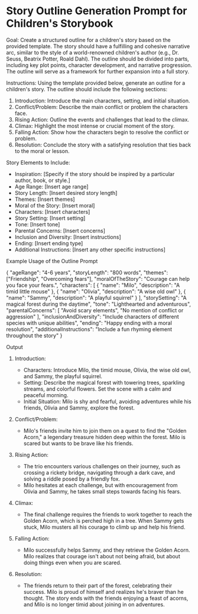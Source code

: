 # Story Outline Generation Prompt for Children's Storybook

Goal:
Create a structured outline for a children's story based on the provided template. The story should have a fulfilling and cohesive narrative arc, similar to the style of a world-renowned children's author (e.g., Dr. Seuss, Beatrix Potter, Roald Dahl). The outline should be divided into parts, including key plot points, character development, and narrative progression. The outline will serve as a framework for further expansion into a full story.

Instructions:
Using the template provided below, generate an outline for a children's story. The outline should include the following sections:

1. Introduction: Introduce the main characters, setting, and initial situation.
2. Conflict/Problem: Describe the main conflict or problem the characters face.
3. Rising Action: Outline the events and challenges that lead to the climax.
4. Climax: Highlight the most intense or crucial moment of the story.
5. Falling Action: Show how the characters begin to resolve the conflict or problem.
6. Resolution: Conclude the story with a satisfying resolution that ties back to the moral or lesson.

Story Elements to Include:

- Inspiration: [Specify if the story should be inspired by a particular author, book, or style.]
- Age Range: [Insert age range]
- Story Length: [Insert desired story length]
- Themes: [Insert themes]
- Moral of the Story: [Insert moral]
- Characters: [Insert characters]
- Story Setting: [Insert setting]
- Tone: [Insert tone]
- Parental Concerns: [Insert concerns]
- Inclusion and Diversity: [Insert instructions]
- Ending: [Insert ending type]
- Additional Instructions: [Insert any other specific instructions]

Example Usage of the Outline Prompt

{
  "ageRange": "4-6 years",
  "storyLength": "800 words",
  "themes": ["Friendship", "Overcoming fears"],
  "moralOfTheStory": "Courage can help you face your fears.",
  "characters": [
    {
      "name": "Milo",
      "description": "A timid little mouse"
    },
    {
      "name": "Olivia",
      "description": "A wise old owl"
    },
    {
      "name": "Sammy",
      "description": "A playful squirrel"
    }
  ],
  "storySetting": "A magical forest during the daytime",
  "tone": "Lighthearted and adventurous",
  "parentalConcerns": [
    "Avoid scary elements",
    "No mention of conflict or aggression"
  ],
  "inclusionAndDiversity": "Include characters of different species with unique abilities",
  "ending": "Happy ending with a moral resolution",
  "additionalInstructions": "Include a fun rhyming element throughout the story"
}

Output

1. Introduction:
   - Characters: Introduce Milo, the timid mouse, Olivia, the wise old owl, and Sammy, the playful squirrel.
   - Setting: Describe the magical forest with towering trees, sparkling streams, and colorful flowers. Set the scene with a calm and peaceful morning.
   - Initial Situation: Milo is shy and fearful, avoiding adventures while his friends, Olivia and Sammy, explore the forest.

2. Conflict/Problem:
   - Milo's friends invite him to join them on a quest to find the "Golden Acorn," a legendary treasure hidden deep within the forest. Milo is scared but wants to be brave like his friends.

3. Rising Action:
   - The trio encounters various challenges on their journey, such as crossing a rickety bridge, navigating through a dark cave, and solving a riddle posed by a friendly fox.
   - Milo hesitates at each challenge, but with encouragement from Olivia and Sammy, he takes small steps towards facing his fears.

4. Climax:
   - The final challenge requires the friends to work together to reach the Golden Acorn, which is perched high in a tree. When Sammy gets stuck, Milo musters all his courage to climb up and help his friend.

5. Falling Action:
   - Milo successfully helps Sammy, and they retrieve the Golden Acorn. Milo realizes that courage isn't about not being afraid, but about doing things even when you are scared.

6. Resolution:
   - The friends return to their part of the forest, celebrating their success. Milo is proud of himself and realizes he's braver than he thought. The story ends with the friends enjoying a feast of acorns, and Milo is no longer timid about joining in on adventures.